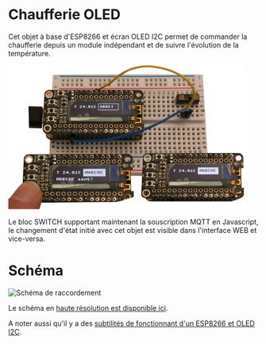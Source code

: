 # Chaufferie OLED

Cet objet à base d'ESP8266 et écran OLED I2C permet de commander
la chaufferie depuis un module indépendant et de suivre l'évolution
de la température.

![Commander et surveiller la chaufferie avec ESP8266 + OLED](../../res/info/chaufferie-oled-mini.jpg)

Le bloc SWITCH supportant maintenant la souscription MQTT en Javascript, le
changement d'état initié avec cet objet est visible dans l'interface WEB et
vice-versa.

# Schéma

![Schéma de raccordement](../../res/info/schema-mini.jpg)

Le schéma en [haute résolution est disponible ici](schema.png).

A noter aussi qu'il y a des [subtilités de fonctionnant d'un ESP8266 et OLED I2C](feather_SSD1306_128x32.png).
